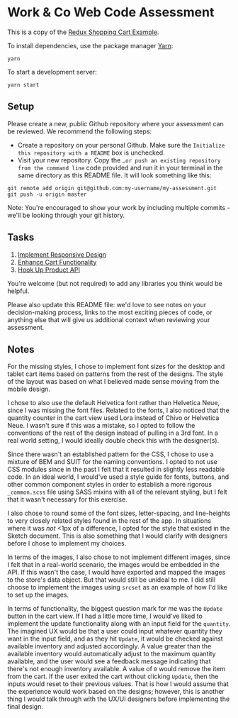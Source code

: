 # Work & Co Web Code Assessment

This is a copy of the [Redux Shopping Cart Example](https://github.com/reactjs/redux/tree/master/examples/shopping-cart).

To install dependencies, use the package manager [Yarn](https://yarnpkg.com/en/):

```
yarn
```

To start a development server:

```
yarn start
```

## Setup

Please create a new, public Github repository where your assessment can be reviewed. We recommend the following steps:

- Create a repository on your personal Github. Make sure the `Initialize this repository with a README` box is unchecked.
- Visit your new repository. Copy the `…or push an existing repository from the command line` code provided and run it in your terminal in the same directory as this README file. It will look something like this:

```
git remote add origin git@github.com:my-username/my-assessment.git
git push -u origin master
```

Note: You're encouraged to show your work by including multiple commits - we'll be looking through your git history.

## Tasks

1. [Implement Responsive Design](/tasks/01-responsive-design.md)
2. [Enhance Cart Functionality](/tasks/02-cart-enhancements.md)
3. [Hook Up Product API](/tasks/03-product-api.md)

You're welcome (but not required) to add any libraries you think would be helpful.

Please also update this README file: we'd love to see notes on your decision-making process, links to the most exciting pieces of code, or anything else that will give us additional context when reviewing your assessment.

## Notes

For the missing styles, I chose to implement font sizes for the desktop and tablet cart items based on patterns from the rest of the designs. The style of the layout was based on what I believed made sense moving from the mobile design.

I chose to also use the default Helvetica font rather than Helvetica Neue, since I was missing the font files. Related to the fonts, I also noticed that the quantity counter in the cart view used Lora instead of Chivo or Helvetica Neue. I wasn't sure if this was a mistake, so I opted to follow the conventions of the rest of the design instead of pulling in a 3rd font. In a real world setting, I would ideally double check this with the designer(s).

Since there wasn't an established pattern for the CSS, I chose to use a mixture of BEM and SUIT for the naming conventions. I opted to not use CSS modules since in the past I felt that it resulted in slightly less readable code. In an ideal world, I would've used a style guide for fonts, buttons, and other common component styles in order to establish a more rigorous `_common.scss` file using SASS mixins with all of the relevant styling, but I felt that it wasn't necessary for this exercise.

I also chose to round some of the font sizes, letter-spacing, and line-heights to very closely related styles found in the rest of the app. In situations where it was _not_ <1px of a difference, I opted for the style that existed in the Sketch document. This is also something that I would clarify with designers before I chose to implement my choices.

In terms of the images, I also chose to not implement different images, since I felt that in a real-world scenario, the images would be embedded in the API. If this wasn't the case, I would have exported and mapped the images to the store's data object. But that would still be unideal to me. I did still choose to implement the images using `srcset` as an example of how I'd like to set up the images.

In terms of functionality, the biggest question mark for me was the `Update` button in the cart view. If I had a little more time, I would've liked to implement the update functionality along with an input field for the `quantity`. The imagined UX would be that a user could input whatever quantity they want in the input field, and as they hit `Update`, it would be checked against available inventory and adjusted accordingly. A value greater than the available inventory would automatically adjust to the maximum quantity available, and the user would see a feedback message indicating that there's not enough inventory available. A value of `0` would remove the item from the cart. If the user exited the cart without clicking `Update`, then the inputs would reset to their previous values. That is how I would assume that the experience would work based on the designs; however, this is another thing I would talk through with the UX/UI designers before implementing the final design.
